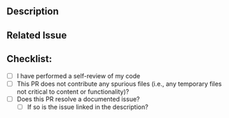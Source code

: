 <!--- Provide a general summary of your changes in the Title above -->
## Description
<!--- Provide a general summary of your changes in the Title above -->


## Related Issue
<!--- Please link to the issue here if it exists. Otherwise delete this section -->


## Checklist:
- [ ] I have performed a self-review of my code
- [ ] This PR does not contribute any spurious files (i.e., any temporary files not critical to content or functionality)?
- [ ] Does this PR resolve a documented issue?
    - [ ] If so is the issue linked in the description?
